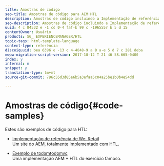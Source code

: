 ```yaml
---
title: Amostras de código
seo-title: Amostras de código para AEM HTL
description: Amostras de código incluindo a Implementação de referência We. Retail
seo-description: Amostras de código incluindo a Implementação de referência We. Retail
uuid: 4 c 84532 e -1 cd 0-4 faf-b 99 c -1965557 b 5 d 15
contentOwner: Usuário
products: SG_ EXPERIENCEMANAGER/HTL
topic-tags: html-template-language
content-type: referência
discoiquuid: bea 6396 e -13 c 4-4048-9 a 8 a-e 5 d 7 c 281 deba
mwpw-migration-script-version: 2017-10-12 T 21 46 58.665-0400
index: y
internal: n
snippet: y
translation-type: tm+mt
source-git-commit: 796c55d3d85e6b5a3efaa5c04a25be1b0b4e54dd

---
```



# Amostras de código{#code-samples}

Estes são exemplos de código para HTL:

* [Implementação de referência de We. Retail](https://helpx.adobe.com/experience-manager/6-4/sites/developing/using/we-retail.html)\
   Um site do AEM, totalmente implementado com HTL.

* [Exemplo de todomtodomvc](https://github.com/Adobe-Marketing-Cloud/aem-sightly-sample-todomvc)\
   Uma implementação AEM + HTL do exercício famoso.
